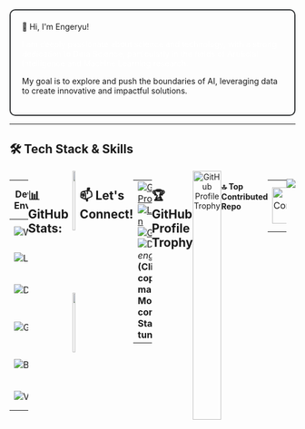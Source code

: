 <div style="border: 2px solid #2a2c2e; border-radius: 10px; padding: 20px;>
  <h1 style="color: white;">👋 Hi, I'm Engeryu!</h1>
  <p style="color: white;">I am deeply passionate about science and technology, with a strong dedication to Data Science, particularly in the fields of Artificial Intelligence and Machine Learning research.</p>
  <p>My goal is to explore and push the boundaries of AI, leveraging data to create innovative and impactful solutions.</p>
</div>

---


## 🛠️ Tech Stack & Skills
<div style="display: flex; justify-content: space-between;">

| **Development Environments**                                            | **Most Used Programming Languages**                                     | **Tools**                                                      | **Platforms & Technologies**                                      |
| ------------------------------------------------------------------------ | ------------------------------------------------------------------------ | -------------------------------------------------------------- | ------------------------------------------------------------------ |
| ![Windows](https://img.shields.io/badge/Windows-D64D4D?logo=windows&logoColor=white&style=for-the-badge) | ![Python](https://img.shields.io/badge/Python-D64D4D?logo=python&logoColor=white&style=for-the-badge) ![SQL](https://img.shields.io/badge/SQL-D64D4D?logo=mysql&logoColor=white&style=for-the-badge) | ![Jupyter](https://img.shields.io/badge/Jupyter-2A6EBB?logo=jupyter&logoColor=black&style=for-the-badge) ![LaTeX](https://img.shields.io/badge/LaTeX-2A6EBB?logo=latex&logoColor=white&style=for-the-badge) | ![AWS](https://img.shields.io/badge/Amazon_AWS-2A6EBB?logo=amazonaws&logoColor=FF9900&style=for-the-badge) ![GCP](https://img.shields.io/badge/Google_Cloud-2A6EBB?logo=googlecloud&logoColor=white&style=for-the-badge) |
| ![Linux](https://img.shields.io/badge/Linux-D64D4D?logo=linux&logoColor=black&style=for-the-badge) | ![C++](https://img.shields.io/badge/C++-D64D4D?logo=cplusplus&logoColor=white&style=for-the-badge) ![C](https://img.shields.io/badge/C-D64D4D?logo=c&logoColor=white&style=for-the-badge) | ![NumPy](https://img.shields.io/badge/NumPy-2A6EBB?logo=numpy&logoColor=white&style=for-the-badge) ![Pandas](https://img.shields.io/badge/Pandas-2A6EBB?logo=pandas&logoColor=white&style=for-the-badge) | ![Apache](https://img.shields.io/badge/Apache-2A6EBB?logo=apache&logoColor=white&style=for-the-badge) ![Airflow](https://img.shields.io/badge/Apache_Airflow-2A6EBB?logo=apacheairflow&logoColor=white&style=for-the-badge) |
| ![Debian](https://img.shields.io/badge/Debian-D64D4D?logo=debian&logoColor=white&style=for-the-badge) | ![Julia](https://img.shields.io/badge/Julia-D64D4D?logo=julia&logoColor=white&style=for-the-badge) ![R](https://img.shields.io/badge/R-D64D4D?logo=r&logoColor=white&style=for-the-badge) | ![Scikit-Learn](https://img.shields.io/badge/Scikit--Learn-2A6EBB?logo=scikitlearn&logoColor=white&style=for-the-badge) ![SciPy](https://img.shields.io/badge/SciPy-2A6EBB?logo=scipy&logoColor=white&style=for-the-badge) | ![Docker](https://img.shields.io/badge/Docker-2A6EBB?logo=docker&logoColor=white&style=for-the-badge) ![Streamlit](https://img.shields.io/badge/Streamlit-2A6EBB?logo=streamlit&logoColor=white&style=for-the-badge) |
| ![Git](https://img.shields.io/badge/Git-D64D4D?logo=git&logoColor=white&style=for-the-badge) | ![Java](https://img.shields.io/badge/Java-D64D4D?logo=java&logoColor=white&style=for-the-badge) ![Scala](https://img.shields.io/badge/Scala-D64D4D?logo=scala&logoColor=white&style=for-the-badge) | ![PyTorch](https://img.shields.io/badge/PyTorch-2A6EBB?logo=pytorch&logoColor=white&style=for-the-badge) ![TensorFlow](https://img.shields.io/badge/TensorFlow-2A6EBB?logo=tensorflow&logoColor=white&style=for-the-badge) | ![GraphDB](https://img.shields.io/badge/GraphDB-2A6EBB?logo=graphdb&logoColor=white&style=for-the-badge) ![MongoDB](https://img.shields.io/badge/MongoDB-2A6EBB?logo=mongodb&logoColor=white&style=for-the-badge) |
| ![Bash](https://img.shields.io/badge/Bash-D64D4D?logo=gnubash&logoColor=white&style=for-the-badge) | ![PHP](https://img.shields.io/badge/PHP-D64D4D?logo=php&logoColor=white&style=for-the-badge) ![JavaScript](https://img.shields.io/badge/JavaScript-D64D4D?logo=javascript&logoColor=black&style=for-the-badge) | ![Spark](https://img.shields.io/badge/Spark-2A6EBB?logo=apachespark&logoColor=white&style=for-the-badge) ![Markdown](https://img.shields.io/badge/Markdown-2A6EBB?logo=markdown&logoColor=white&style=for-the-badge) | ![Neo4j](https://img.shields.io/badge/Neo4j-2A6EBB?logo=neo4j&logoColor=white&style=for-the-badge) ![FileZilla](https://img.shields.io/badge/FileZilla-2A6EBB?logo=filezilla&logoColor=white&style=for-the-badge) |
| ![VSCode](https://img.shields.io/badge/VS_Code-D64D4D?logo=visualstudiocode&logoColor=white&style=for-the-badge) | ![JSON](https://img.shields.io/badge/JSON-D64D4D?logo=json&logoColor=white&style=for-the-badge) ![YAML](https://img.shields.io/badge/YAML-D64D4D?logo=yaml&logoColor=white&style=for-the-badge) | ![Plotly](https://img.shields.io/badge/Plotly-2A6EBB?logo=plotly&logoColor=white&style=for-the-badge) ![Tableau](https://img.shields.io/badge/Tableau-2A6EBB?logo=tableau&logoColor=white&style=for-the-badge) | ![NPM](https://img.shields.io/badge/NPM-2A6EBB?logo=npm&logoColor=white&style=for-the-badge) ![Nginx](https://img.shields.io/badge/Nginx-2A6EBB?logo=nginx&logoColor=white&style=for-the-badge) |

---
## 📊 GitHub Stats:
<div align="center">
  <img src="https://github-readme-stats.vercel.app/api?username=Engeryu&theme=date_night&hide_border=false&include_all_commits=true&count_private=true&cache_buster=12345" style="width: 49%;" />
  <img src="https://github-readme-stats.vercel.app/api/top-langs/?username=Engeryu&theme=date_night&hide_border=false&include_all_commits=true&count_private=true&layout=compact&cache_buster=12345" style="width: 49%;" />
</div>

---
## 📫 Let's Connect!
<table>
  <tr>
    <td>
      <a href="https://github.com/Engeryu">
        <img src="https://img.shields.io/badge/GitHub-Engeryu-100000?style=for-the-badge&logo=github&logoColor=white" alt="GitHub Profile" />
      </a>
      <br />
      <a href="https://www.linkedin.com/in/angel-gaspard-fauvelle-631111122/">
        <img src="https://img.shields.io/static/v1?message=LinkedIn&logo=linkedin&label=&color=0077B5&logoColor=white&labelColor=&style=for-the-badge" alt="LinkedIn" />
      </a>
      <br />
      <a href="mailto:angel.proworkspace@gmail.com">
        <img src="https://img.shields.io/static/v1?message=Gmail&logo=gmail&label=&color=D14836&logoColor=white&labelColor=&style=for-the-badge" alt="Gmail" />
      </a>
      <br />
      <img src="https://img.shields.io/static/v1?message=Discord&logo=discord&label=&color=7289DA&logoColor=white&labelColor=&style=for-the-badge" alt="Discord" />
      <i>engeryu</i> <strong>(Click to copy manually)</strong>
      <br />
      <strong>More to come... Stay tuned!</strong> 🚀
    </td>
    <td>
      <img src="https://github.com/user-attachments/assets/e2bd9c47-44f0-4541-b182-9cc4a96d8772" alt="Chill Boy" />
    </td>
  </tr>
</table>

---
## 🏆 GitHub Profile Trophy
<div style="width: 100%; text-align: center;">
  <img src="https://github-profile-trophy.vercel.app/?username=Engeryu&theme=radical&no-frame=false&no-bg=false&margin-w=4" alt="GitHub Profile Trophy" style="width: 100%;" />
</div>

#### 🔝 Top Contributed Repo
<table style="width: 100%; border-collapse: collapse;">
  <tr>
    <td style="width: 50%; text-align: center;">
      <img src="https://github-contributor-stats.vercel.app/api?username=Engeryu&limit=5&theme=date_night&combine_all_yearly_contributions=true" alt="GitHub Contributor Stats" style="width: 100%;" />
    </td>
    <td style="width: 50%; text-align: center;">
      <img src="https://nirzak-streak-stats.vercel.app/?user=Engeryu&theme=date_night&hide_border=false" alt="GitHub Streak Stats" style="width: 100%;" />
    </td>
  </tr>
</table>

---
[![](https://visitcount.itsvg.in/api?id=Engeryu&icon=0&color=9)](https://visitcount.itsvg.in)
